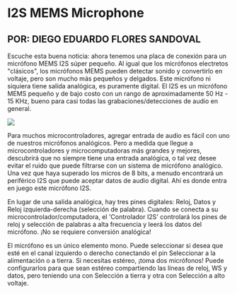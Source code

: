 # I2S MEMS Microphone
## POR: DIEGO EDUARDO FLORES SANDOVAL

Escuche esta buena noticia: ahora tenemos una placa de conexión para un micrófono MEMS I2S súper pequeño. Al igual que los micrófonos electretos "clásicos", los micrófonos MEMS pueden detectar sonido y convertirlo en voltaje, pero son mucho más pequeños y delgados. Este micrófono ni siquiera tiene salida analógica, es puramente digital. El I2S es un micrófono MEMS pequeño y de bajo costo con un rango de aproximadamente 50 Hz - 15 KHz, bueno para casi todas las grabaciones/detecciones de audio en general.

<img src=”https://cdn-shop.adafruit.com/970x728/3421-05.jpg”>

Para muchos microcontroladores, agregar entrada de audio es fácil con uno de nuestros micrófonos analógicos. Pero a medida que llegue a microcontroladores y microcomputadoras más grandes y mejores, descubrirá que no siempre tiene una entrada analógica, o tal vez desee evitar el ruido que puede filtrarse con un sistema de micrófono analógico. Una vez que haya superado los micros de 8 bits, a menudo encontrará un periférico I2S que puede aceptar datos de audio digital. Ahí es donde entra en juego este micrófono I2S.

En lugar de una salida analógica, hay tres pines digitales: Reloj, Datos y Reloj izquierda-derecha (selección de palabra). Cuando se conecta a su microcontrolador/computadora, el 'Controlador I2S' controlará los pines de reloj y selección de palabras a alta frecuencia y leerá los datos del micrófono. ¡No se requiere conversión analógica!

El micrófono es un único elemento mono. Puede seleccionar si desea que esté en el canal izquierdo o derecho conectando el pin Seleccionar a la alimentación o a tierra. Si necesitas estéreo, ¡toma dos micrófonos! Puede configurarlos para que sean estéreo compartiendo las líneas de reloj, WS y datos, pero teniendo una con Selección a tierra y otra con Selección a alto voltaje.
